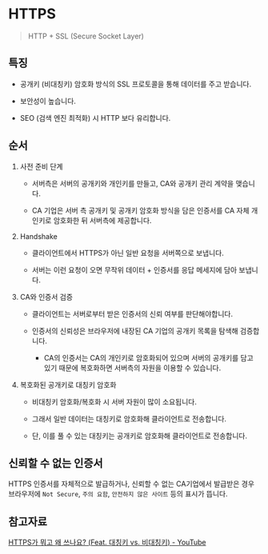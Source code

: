 # HTTPS

> HTTP + SSL (Secure Socket Layer)

## 특징

* 공개키 (비대칭키) 암호화 방식의 SSL 프로토콜을 통해 데이터를 주고 받습니다.

* 보안성이 높습니다.

* SEO (검색 엔진 최적화) 시 HTTP 보다 유리합니다. <br>

## 순서

1. 사전 준비 단계
   
   * 서버측은 서버의 공개키와 개인키를 만들고, CA와 공개키 관리 계약을 맺습니다.
   
   * CA 기업은 서버 측 공개키 및 공개키 암호화 방식을 담은 인증서를 CA 자체 개인키로 암호화한 뒤 서버측에 제공합니다.

2. Handshake
   
   * 클라이언트에서 HTTPS가 아닌 일반 요청을 서버쪽으로 보냅니다.
   
   * 서버는 이런 요청이 오면 무작위 데이터 + 인증서를 응답 메세지에 담아 보냅니다.

3. CA와 인증서 검증
   
   * 클라이언트는 서버로부터 받은 인증서의 신뢰 여부를 판단해야합니다.
   
   * 인증서의 신뢰성은 브라우저에 내장된 CA 기업의 공개키 목록을 탐색해 검증합니다.
     
     * CA의 인증서는 CA의 개인키로 암호화되어 있으며 서버의 공개키를 담고 있기 때문에 복호화하면 서버측의 자원을 이용할 수 있습니다.

4. 복호화된 공개키로 대칭키 암호화
   
   * 비대칭키 암호화/복호화 시 서버 자원이 많이 소요됩니다.
   
   * 그래서 일반 데이터는 대칭키로 암호화해 클라이언트로 전송합니다.
   
   * 단, 이를 풀 수 있는 대칭키는 공개키로 암호화해 클라이언트로 전송합니다. <br>



## 신뢰할 수 없는 인증서

HTTPS 인증서를 자체적으로 발급하거나, 신뢰할 수 없는 CA기업에서 발급받은 경우 브라우저에 `Not Secure`, `주의 요함`, `안전하지 않은 사이트` 등의 표시가 뜹니다.



## 참고자료

[HTTPS가 뭐고 왜 쓰나요? (Feat. 대칭키 vs. 비대칭키) - YouTube](https://youtu.be/H6lpFRpyl14)
